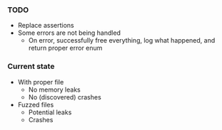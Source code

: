 ### TODO
- Replace assertions
- Some errors are not being handled
  - On error, successfully free everything, log what happened, and return proper error enum
### Current state
- With proper file
  - No memory leaks
  - No (discovered) crashes
- Fuzzed files
  - Potential leaks
  - Crashes
